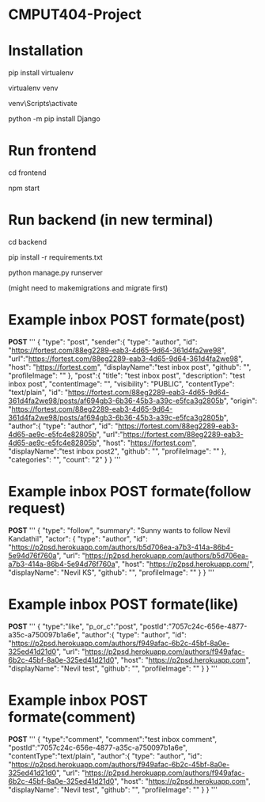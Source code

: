 # CMPUT404-Project

# Installation 
pip install virtualenv

virtualenv venv

venv\Scripts\activate

python -m pip install Django

# Run frontend
cd frontend

npm start

# Run backend (in new terminal)
cd backend

pip install -r requirements.txt

python manage.py runserver 

(might need to makemigrations and migrate first)


# Example inbox POST formate(post)
**POST**
'''
                                {
                                "type": "post",
                                "sender":{
                                        "type": "author",
                                        "id": "https://fortest.com/88eg2289-eab3-4d65-9d64-361d4fa2we98",
                                        "url":"https://fortest.com/88eg2289-eab3-4d65-9d64-361d4fa2we98",
                                        "host": "https://fortest.com",
                                        "displayName":"test inbox post",
                                        "github": "",
                                        "profileImage": ""
                                },
                                "post":{
                                        "title": "test inbox post",
                                        "description": "test inbox post",
                                        "contentImage": "",
                                        "visibility": "PUBLIC",
                                        "contentType": "text/plain",
                                        "id": "https://fortest.com/88eg2289-eab3-4d65-9d64-361d4fa2we98/posts/af694gb3-6b36-45b3-a39c-e5fca3g2805b",
                                        "origin": "https://fortest.com/88eg2289-eab3-4d65-9d64-361d4fa2we98/posts/af694gb3-6b36-45b3-a39c-e5fca3g2805b",
                                        "author":{
                                                "type": "author",
                                                "id": "https://fortest.com/88eg2289-eab3-4d65-ae9c-e5fc4e82805b",
                                                "url":"https://fortest.com/88eg2289-eab3-4d65-ae9c-e5fc4e82805b",
                                                "host": "https://fortest.com",
                                                "displayName":"test inbox post2",
                                                "github": "",
                                                "profileImage": ""
                                        },
                                        "categories": "",
                                        "count": "2"
                                }
                                }
'''
# Example inbox POST formate(follow request)
**POST**
'''
                                {
                                "type": "follow",
                                "summary": "Sunny wants to follow Nevil Kandathil",
                                "actor": {
                                    "type": "author",
                                        "id": "https://p2psd.herokuapp.com/authors/b5d706ea-a7b3-414a-86b4-5e94d76f760a",
                                        "url": "https://p2psd.herokuapp.com/authors/b5d706ea-a7b3-414a-86b4-5e94d76f760a",
                                        "host": "https://p2psd.herokuapp.com/",
                                        "displayName": "Nevil KS",
                                        "github": "",
                                        "profileImage": ""
                                }
                                 }
'''

# Example inbox POST formate(like)
**POST**
'''
                                {
                                "type":"like",
                                "p_or_c":"post",
                                "postId":"7057c24c-656e-4877-a35c-a750097b1a6e",
                                "author":{
                                            "type": "author",
                                            "id": "https://p2psd.herokuapp.com/authors/f949afac-6b2c-45bf-8a0e-325ed41d21d0",
                                            "url": "https://p2psd.herokuapp.com/authors/f949afac-6b2c-45bf-8a0e-325ed41d21d0",
                                            "host": "https://p2psd.herokuapp.com",
                                            "displayName": "Nevil test",
                                            "github": "",
                                            "profileImage": ""
                                        }
                                }
'''
# Example inbox POST formate(comment)
**POST**
'''
                                {
                                "type":"comment",
                                "comment":"test inbox comment",
                                "postId":"7057c24c-656e-4877-a35c-a750097b1a6e",
                                "contentType":"text/plain",
                                "author":{
                                            "type": "author",
                                            "id": "https://p2psd.herokuapp.com/authors/f949afac-6b2c-45bf-8a0e-325ed41d21d0",
                                            "url": "https://p2psd.herokuapp.com/authors/f949afac-6b2c-45bf-8a0e-325ed41d21d0",
                                            "host": "https://p2psd.herokuapp.com",
                                            "displayName": "Nevil test",
                                            "github": "",
                                            "profileImage": ""
                                        }
                                }
'''
